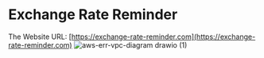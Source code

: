 # Exchange Rate Reminder
The Website URL: [https://exchange-rate-reminder.com](https://exchange-rate-reminder.com)
![aws-err-vpc-diagram drawio (1)](https://user-images.githubusercontent.com/103486301/221332933-0a18f77c-d3fc-4732-b291-acf6b5bb8f1f.png)
